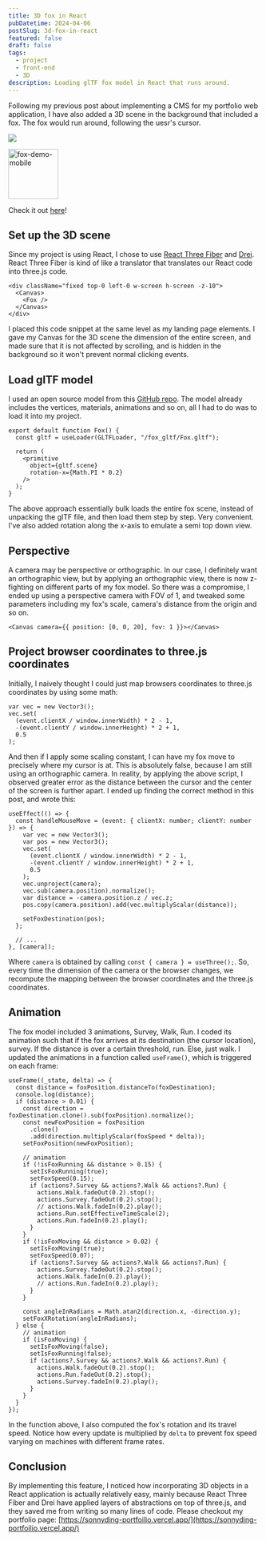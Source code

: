 ```yaml
---
title: 3D fox in React
pubDatetime: 2024-04-06
postSlug: 3d-fox-in-react
featured: false
draft: false
tags:
  - project
  - front-end
  - 3D
description: Loading glTF fox model in React that runs around.
---
```

Following my previous post about implementing a CMS for my portfolio web application, I have also added a 3D scene in the background that included a fox. The fox would run around, following the uesr's cursor.

![](https://na-406607901.imgix.net/portfolio/fox-demo.png)

<img src="https://na-406607901.imgix.net/portfolio/fox-demo-mobile.jpeg" alt="fox-demo-mobile" height="100">

Check it out [here](https://sonnyding-portfoilio.vercel.app/)!

## Set up the 3D scene

Since my project is using React, I chose to use [React Three Fiber](https://docs.pmnd.rs/react-three-fiber/getting-started/introduction) and [Drei](https://github.com/pmndrs/drei). React Three Fiber is kind of like a translator that translates our React code into three.js code.

```tsx
<div className="fixed top-0 left-0 w-screen h-screen -z-10">
  <Canvas>
    <Fox />
  </Canvas>
</div>
```

I placed this code snippet at the same level as my landing page elements. I gave my Canvas for the 3D scene the dimension of the entire screen, and made sure that it is not affected by scrolling, and is hidden in the background so it won't prevent normal clicking events.

## Load glTF model

I used an open source model from this [GitHub repo](https://github.com/KhronosGroup/glTF-Sample-Models/tree/main/2.0/Fox). The model already includes the vertices, materials, animations and so on, all I had to do was to load it into my project.

```tsx
export default function Fox() {
  const gltf = useLoader(GLTFLoader, "/fox_gltf/Fox.gltf");

  return (
    <primitive
      object={gltf.scene}
      rotation-x={Math.PI * 0.2}
    />
  );
}
```

The above approach essentially bulk loads the entire fox scene, instead of unpacking the glTF file, and then load them step by step. Very convenient. I've also added rotation along the x-axis to emulate a semi top down view.

## Perspective

A camera may be perspective or orthographic. In our case, I definitely want an orthographic view, but by applying an orthographic view, there is now z-fighting on different parts of my fox model. So there was a compromise, I ended up using a perspective camera with FOV of 1, and tweaked some parameters including my fox's scale, camera's distance from the origin and so on.

```tsx
<Canvas camera={{ position: [0, 0, 20], fov: 1 }}></Canvas>
```

## Project browser coordinates to three.js coordinates

Initially, I naively thought I could just map browsers coordinates to three.js coordinates by using some math:

```tsx
var vec = new Vector3();
vec.set(
  (event.clientX / window.innerWidth) * 2 - 1,
  -(event.clientY / window.innerHeight) * 2 + 1,
  0.5
);
```

And then if I apply some scaling constant, I can have my fox move to precisely where my cursor is at. This is absolutely false, because I am still using an orthographic camera. In reality, by applying the above script, I observed greater error as the distance between the cursor and the center of the screen is further apart. I ended up finding the correct method in this post, and wrote this:

```tsx
useEffect(() => {
  const handleMouseMove = (event: { clientX: number; clientY: number }) => {
    var vec = new Vector3();
    var pos = new Vector3();
    vec.set(
      (event.clientX / window.innerWidth) * 2 - 1,
      -(event.clientY / window.innerHeight) * 2 + 1,
      0.5
    );
    vec.unproject(camera);
    vec.sub(camera.position).normalize();
    var distance = -camera.position.z / vec.z;
    pos.copy(camera.position).add(vec.multiplyScalar(distance));

    setFoxDestination(pos);
  };

  // ...
}, [camera]);
```

Where `camera` is obtained by calling `const { camera } = useThree();`. So, every time the dimension of the camera or the browser changes, we recompute the mapping between the browser coordinates and the three.js coordinates.

## Animation

The fox model included 3 animations, Survey, Walk, Run. I coded its animation such that if the fox arrives at its destination (the cursor location), survey. If the distance is over a certain threshold, run. Else, just walk. I updated the animations in a function called `useFrame()`, which is triggered on each frame:

```tsx
useFrame((_state, delta) => {
  const distance = foxPosition.distanceTo(foxDestination);
  console.log(distance);
  if (distance > 0.01) {
    const direction = foxDestination.clone().sub(foxPosition).normalize();
    const newFoxPosition = foxPosition
      .clone()
      .add(direction.multiplyScalar(foxSpeed * delta));
    setFoxPosition(newFoxPosition);

    // animation
    if (!isFoxRunning && distance > 0.15) {
      setIsFoxRunning(true);
      setFoxSpeed(0.15);
      if (actions?.Survey && actions?.Walk && actions?.Run) {
        actions.Walk.fadeOut(0.2).stop();
        actions.Survey.fadeOut(0.2).stop();
        // actions.Walk.fadeIn(0.2).play();
        actions.Run.setEffectiveTimeScale(2);
        actions.Run.fadeIn(0.2).play();
      }
    }
    if (!isFoxMoving && distance > 0.02) {
      setIsFoxMoving(true);
      setFoxSpeed(0.07);
      if (actions?.Survey && actions?.Walk && actions?.Run) {
        actions.Survey.fadeOut(0.2).stop();
        actions.Walk.fadeIn(0.2).play();
        // actions.Run.fadeIn(0.2).play();
      }
    }

    const angleInRadians = Math.atan2(direction.x, -direction.y);
    setFoxXRotation(angleInRadians);
  } else {
    // animation
    if (isFoxMoving) {
      setIsFoxMoving(false);
      setIsFoxRunning(false);
      if (actions?.Survey && actions?.Walk && actions?.Run) {
        actions.Walk.fadeOut(0.2).stop();
        actions.Run.fadeOut(0.2).stop();
        actions.Survey.fadeIn(0.2).play();
      }
    }
  }
});
```

In the function above, I also computed the fox's rotation and its travel speed. Notice how every update is multiplied by `delta` to prevent fox speed varying on machines with different frame rates. 

## Conclusion

By implementing this feature, I noticed how incorporating 3D objects in a React application is actually relatively easy, mainly because React Three Fiber and Drei have applied layers of abstractions on top of three.js, and they saved me from writing so many lines of code. Please checkout my portfolio page: [https://sonnyding-portfoilio.vercel.app/](https://sonnyding-portfoilio.vercel.app/)